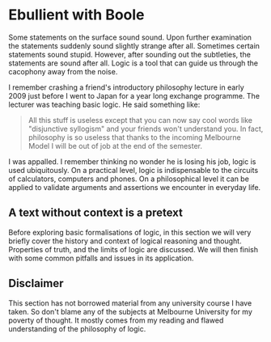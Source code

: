 # Ebullient with Boole

Some statements on the surface sound sound. Upon further examination the
statements suddenly sound slightly strange after all. Sometimes certain
statements sound stupid. However, after sounding out the subtleties, the
statements are sound after all. Logic is a tool that can guide us through
the cacophony away from the noise.

I remember crashing a friend's introductory philosophy lecture in early 2009
just before I went to Japan for a year long exchange programme. The lecturer
was teaching basic logic. He said something like:

> All this stuff is useless except that you can now say cool words like
> "disjunctive syllogism" and your friends won't understand you. In fact,
> philosophy is so useless that thanks to the incoming Melbourne Model I will
> be out of job at the end of the semester.

I was appalled. I remember thinking no wonder he is losing his job, logic is
used ubiquitously. On a practical level, logic is indispensable to the circuits
of calculators, computers and phones. On a philosophical level it can be
applied to validate arguments and assertions we encounter in everyday life.

## A text without context is a pretext

Before exploring basic formalisations of logic, in this section we will very
briefly cover the history and context of logical reasoning and thought.
Properties of truth, and the limits of logic are discussed. We will then finish
with some common pitfalls and issues in its application.

## Disclaimer

This section has not borrowed material from any university course I have taken.
So don't blame any of the subjects at Melbourne University for my poverty of
thought. It mostly comes from my reading and flawed understanding of the
philosophy of logic.
